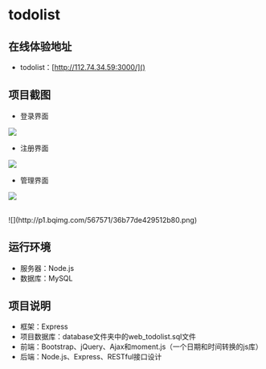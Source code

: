 # todolist

## 在线体验地址
- todolist：[http://112.74.34.59:3000/]()

## 项目截图
- 登录界面

![](http://p1.bqimg.com/567571/474b8e4a0088cb61.png)

- 注册界面

![](http://p1.bqimg.com/567571/92f51134806885b2.png)

- 管理界面

![](http://p1.bqimg.com/567571/f64950668207901b.png)

<br/>
![](http://p1.bqimg.com/567571/36b77de429512b80.png)


## 运行环境
- 服务器：Node.js
- 数据库：MySQL


## 项目说明
- 框架：Express
- 项目数据库：database文件夹中的web_todolist.sql文件
- 前端：Bootstrap、jQuery、Ajax和moment.js（一个日期和时间转换的js库）
- 后端：Node.js、Express、RESTful接口设计